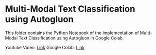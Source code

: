 # Multi-Modal Text Classification using Autogluon

This folder contains the Python Notebook of the implementation of Multi-Modal Text Classification using Autogluon in Google Colab.

Youtube Video: [Link](https://youtu.be/-n7jsK0--jo?feature=shared)
Google Colab: [Link](https://colab.research.google.com/drive/1eXrCFR7azk5X2YpNeK-aRVoP6jJqdRp0?usp=sharing)
